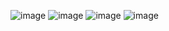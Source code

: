![image](https://github.com/ykofficial15/Hotwax-Task/assets/112858637/51da3eed-b05c-4227-b94c-c2e53478458c)
![image](https://github.com/ykofficial15/Hotwax-Task/assets/112858637/6482ad4c-eb98-451a-9dd1-84318e8210c3)
![image](https://github.com/ykofficial15/Hotwax-Task/assets/112858637/edb3bdb1-3507-4812-9284-028254f41fb6)
![image](https://github.com/ykofficial15/Hotwax-Task/assets/112858637/9172663a-c570-4d48-806b-13d317dd798f)
